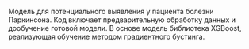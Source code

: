 Модель для потенциального выявления у пациента болезни Паркинсона.
Код включает предварительную обработку данных и дообучение готовой модели.
В основе модель библиотека XGBoost, реализующая обучение методом градиентного бустинга.
